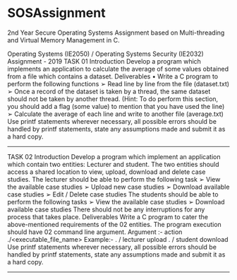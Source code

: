 # SOSAssignment
2nd Year Secure Operating Systems Assignment based on Multi-threading and Virtual Memory Management in C. 

Operating Systems (IE2050) / Operating Systems Security (IE2032)
Assignment - 2019
TASK 01
Introduction
Develop a program which implements an application to calculate the average of some values obtained
from a file which contains a dataset.
Deliverables
• Write a C program to perform the following functions
➢ Read line by line from the file (dataset.txt)
➢ Once a record of the dataset is taken by a thread, the same dataset should not be taken
by another thread.
(Hint: To do perform this section, you should add a flag (some value) to mention that
you have used the line)
➢ Calculate the average of each line and write to another file (average.txt)
Use printf statements wherever necessary, all possible errors should be handled by printf statements,
state any assumptions made and submit it as a hard copy.
_______________________________________________________________

TASK 02
Introduction
Develop a program which implement an application which contain two entities: Lecturer and student.
The two entities should access a shared location to view, upload, download and delete case studies.
The lecturer should be able to perform the following task
➢ View the available case studies
➢ Upload new case studies
➢ Download available case studies
➢ Edit / Delete case studies
The students should be able to perform the following tasks
➢ View the available case studies
➢ Download available case studies
There should not be any interruptions for any process that takes place.
Deliverables
Write a C program to cater the above-mentioned requirements of the 02 entities.
The program execution should have 02 command line argument.
Argument :- action
./<executable_file_name> <Argument>
Example:- . / lecturer upload
. / student download
Use printf statements wherever necessary, all possible errors should be handled by printf statements,
state any assumptions made and submit it as a hard copy.
__________________________________________________________
